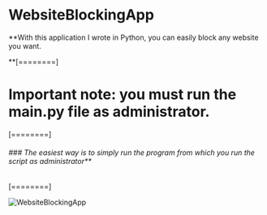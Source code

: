 # WebsiteBlockingApp

**With this application I wrote in Python, you can easily block any website you want.

**[========]


# Important note: you must run the main.py file as administrator.
[========]
###### ### The easiest way is to simply run the program from which you run the script as administrator**

[========]

![WebsiteBlockingApp](https://user-images.githubusercontent.com/50779398/212467211-82979057-fc82-4c91-bf3a-9beba3b4f441.png)



